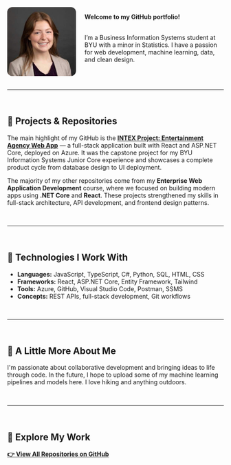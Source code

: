 <img src="me.jpeg" alt="Madison Palmer" width="160" align="left" style="border-radius: 12px; margin-right: 20px; margin-bottom: 0px;">

<strong>Welcome to my GitHub portfolio!</strong>  <br>

<br>
I’m a Business Information Systems student at BYU with a minor in Statistics. I have a passion for web development, machine learning, data, and clean design.

<div style="clear: both;"></div>

<br>

---

<br>

## 📁 Projects & Repositories

The main highlight of my GitHub is the **[INTEX Project: Entertainment Agency Web App](https://github.com/Mjpalm13/Intex1_15)** — a full-stack application built with React and ASP.NET Core, deployed on Azure. It was the capstone project for my BYU Information Systems Junior Core experience and showcases a complete product cycle from database design to UI deployment.

The majority of my other repositories come from my **Enterprise Web Application Development** course, where we focused on building modern apps using **.NET Core** and **React**. These projects strengthened my skills in full-stack architecture, API development, and frontend design patterns.

<br>

---

<br>

## 🔧 Technologies I Work With

- **Languages:** JavaScript, TypeScript, C#, Python, SQL, HTML, CSS  
- **Frameworks:** React, ASP.NET Core, Entity Framework, Tailwind  
- **Tools:** Azure, GitHub, Visual Studio Code, Postman, SSMS  
- **Concepts:** REST APIs, full-stack development, Git workflows

<br>

---

<br>

## 🌴 A Little More About Me

I'm passionate about collaborative development and bringing ideas to life through code. In the future, I hope to upload some of my machine learning pipelines and models here. I love hiking and anything outdoors.

<br>

---

<br>

## 🔗 Explore My Work

[**👉 View All Repositories on GitHub**](https://github.com/Mjpalm13?tab=repositories)

<br>
